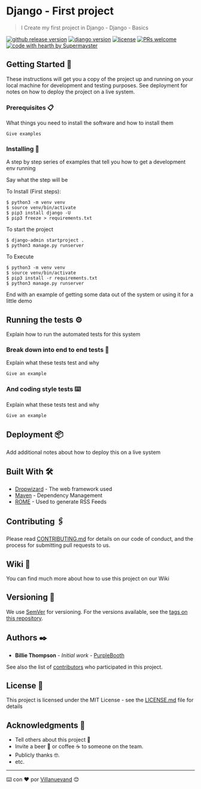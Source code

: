 # Django - First project

> I Create my first project in Django - Django - Basics

[![github release version](https://img.shields.io/github/v/release/supermavster/django-basics.svg?include_prereleases)](https://github.com/supermavster/django-basics/releases/latest) [![django version](https://img.shields.io/badge/django-1.11%20%7C%202.0%20%7C%202.1-blue)](https://www.npmjs.com/package/@toast-ui/editor) [![license](https://img.shields.io/github/license/supermavster/django-basics.svg)](https://github.com/supermavster/django-basics/blob/master/LICENSE) [![PRs welcome](https://img.shields.io/badge/PRs-welcome-ff69b4.svg)](https://github.com/supermavster/django-basics/issues?q=is%3Aissue+is%3Aopen+label%3A%22help+wanted%22) [![code with hearth by Supermavster](https://img.shields.io/badge/%3C/%3E%20with%20%E2%99%A5%20by-Supermavster-ff1414.svg)](https://github.com/supermavster)




## Getting Started 🚀

These instructions will get you a copy of the project up and running on your local machine for development and testing purposes. See deployment for notes on how to deploy the project on a live system.

### Prerequisites 📋

What things you need to install the software and how to install them

```
Give examples
```

### Installing 🔧

A step by step series of examples that tell you how to get a development env running

Say what the step will be

To Install (First steps):
```shell
$ python3 -m venv venv
$ source venv/bin/activate
$ pip3 install django -U
$ pip3 freeze > requirements.txt
```

To start the project

```shell
$ django-admin startproject .
$ python3 manage.py runserver
```

To Execute
```shell
$ python3 -m venv venv
$ source venv/bin/activate
$ pip3 install -r requirements.txt
$ python3 manage.py runserver
```

End with an example of getting some data out of the system or using it for a little demo


## Running the tests ⚙️

Explain how to run the automated tests for this system

### Break down into end to end tests 🔩

Explain what these tests test and why

```
Give an example
```

### And coding style tests ⌨️

Explain what these tests test and why

```
Give an example
```

## Deployment 📦

Add additional notes about how to deploy this on a live system

## Built With 🛠️

* [Dropwizard](http://www.dropwizard.io/1.0.2/docs/) - The web framework used
* [Maven](https://maven.apache.org/) - Dependency Management
* [ROME](https://rometools.github.io/rome/) - Used to generate RSS Feeds

## Contributing 🖇️

Please read [CONTRIBUTING.md](https://gist.github.com/PurpleBooth/b24679402957c63ec426) for details on our code of conduct, and the process for submitting pull requests to us.

## Wiki 📖
You can find much more about how to use this project on our Wiki


## Versioning 📌

We use [SemVer](http://semver.org/) for versioning. For the versions available, see the [tags on this repository](https://github.com/your/project/tags). 

## Authors ✒️

* **Billie Thompson** - *Initial work* - [PurpleBooth](https://github.com/PurpleBooth)

See also the list of [contributors](https://github.com/your/project/contributors) who participated in this project.

## License 📄

This project is licensed under the MIT License - see the [LICENSE.md](LICENSE.md) file for details

## Acknowledgments 🎁

* Tell others about this project 📢
* Invite a beer 🍺 or coffee ☕ to someone on the team.
* Publicly thanks 🤓.
* etc.



---
⌨️ con ❤️ por [Villanuevand](https://github.com/Villanuevand) 😊